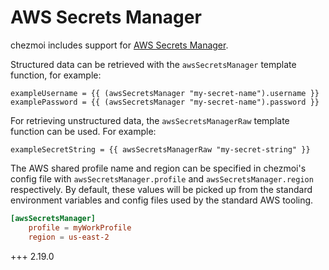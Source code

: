 # AWS Secrets Manager

chezmoi includes support for [AWS Secrets Manager](https://aws.amazon.com/secrets-manager/).

Structured data can be retrieved with the `awsSecretsManager` template function, for
example:

```text
exampleUsername = {{ (awsSecretsManager "my-secret-name").username }}
examplePassword = {{ (awsSecretsManager "my-secret-name").password }}
```

For retrieving unstructured data, the `awsSecretsManagerRaw` template function can be used.
For example:

```text
exampleSecretString = {{ awsSecretsManagerRaw "my-secret-string" }}
```

The AWS shared profile name and region can be specified in chezmoi's config file with
`awsSecretsManager.profile` and `awsSecretsManager.region` respectively. By default, these
values will be picked up from the standard environment variables and config files used
by the standard AWS tooling.

```toml title="~/.config/chezmoi/chezmoi.toml"
[awsSecretsManager]
    profile = myWorkProfile
    region = us-east-2
```

+++ 2.19.0

